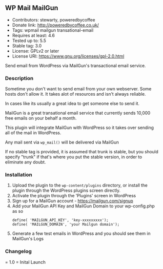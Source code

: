 ## WP Mail MailGun

* Contributors: stewarty, poweredbycoffee
* Donate link: http://poweredbycoffee.co.uk/
* Tags: wpmail mailgun transational-email
* Requires at least: 4.6
* Tested up to: 5.5
* Stable tag: 3.0
* License: GPLv2 or later
* License URI: https://www.gnu.org/licenses/gpl-2.0.html

Send email from WordPress via MailGun's transactional email service.

### Description

Sometime you don't want to send email from your own webserver. Some hosts don't allow it. It takes alot of resources and isn't always reliable.

In cases like its usually a great idea to get someone else to send it. 

MailGun is a great transational email service that currently sends 10,000 free emails on your behalf a month.

This plugin will integrate MailGun with WordPress so it takes over sending all of the mail in WordPress.

Any mail sent via `wp_mail()` will be delivered via MailGun

If no stable tag is provided, it is assumed that trunk is stable, but you should specify "trunk" if that's where you put the stable version, in order to eliminate any doubt.

### Installation

1. Upload the plugin to the `wp-content/plugins` directory, or install the plugin through the WordPress plugins screen directly.
2. Activate the plugin through the 'Plugins' screen in WordPress
3. Sign up for a MailGun account - https://mailgun.com/signup
4. Add your MailGun API Key and MailGun Domain to your wp-config.php as so
    ```
    define( 'MAILGUN_API_KEY', 'key-xxxxxxxxx');
    define( 'MAILGUN_DOMAIN', 'your Mailgun domain');
    ```
5. Generate a few test emails in WordPress and you should see them in MailGun's Logs


### Changelog

= 1.0 =
Inital Launch


